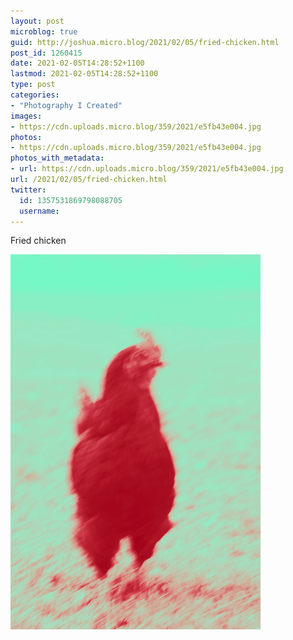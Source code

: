 ```yaml
---
layout: post
microblog: true
guid: http://joshua.micro.blog/2021/02/05/fried-chicken.html
post_id: 1260415
date: 2021-02-05T14:28:52+1100
lastmod: 2021-02-05T14:28:52+1100
type: post
categories:
- "Photography I Created"
images:
- https://cdn.uploads.micro.blog/359/2021/e5fb43e004.jpg
photos:
- https://cdn.uploads.micro.blog/359/2021/e5fb43e004.jpg
photos_with_metadata:
- url: https://cdn.uploads.micro.blog/359/2021/e5fb43e004.jpg
url: /2021/02/05/fried-chicken.html
twitter:
  id: 1357531869798088705
  username: 
---
```

Fried chicken

<img src="uploads/2021/e5fb43e004.jpg" width="400" height="600" alt="" />
